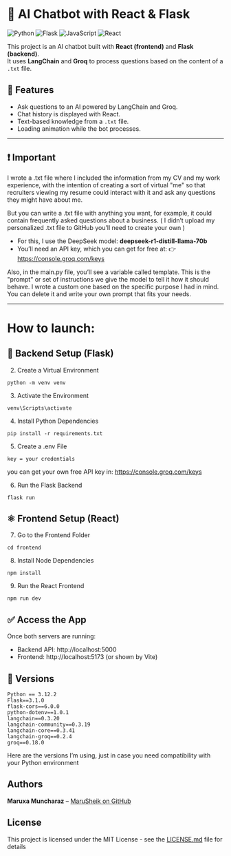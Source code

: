 # 🤖 AI Chatbot with React & Flask

![Python](https://img.shields.io/badge/language-Python-blue)  ![Flask](https://img.shields.io/badge/framework-Flask-black?logo=flask&logoColor=white) 
![JavaScript](https://img.shields.io/badge/language-JavaScript-yellow)  ![React](https://img.shields.io/badge/framework-React-blue?logo=react&logoColor=61DAFB)

This project is an AI chatbot built with **React (frontend)** and **Flask (backend)**.  
It uses **LangChain** and **Groq** to process questions based on the content of a `.txt` file.

## 🧠 Features

- Ask questions to an AI powered by LangChain and Groq.
- Chat history is displayed with React.
- Text-based knowledge from a `.txt` file.
- Loading animation while the bot processes.

---

## ❗ Important

I wrote a .txt file where I included the information from my CV and my work experience, with the intention of creating a sort of virtual "me" so that recruiters viewing my resume could interact with it and ask any questions they might have about me.

But you can write a .txt file with anything you want, for example, it could contain frequently asked questions about a business.
( I didn’t upload my personalized .txt file to GitHub you’ll need to create your own )

- For this, I use the DeepSeek model: **deepseek-r1-distill-llama-70b**
- You’ll need an API key, which you can get for free at:
👉 https://console.groq.com/keys

Also, in the main.py file, you’ll see a variable called template. This is the "prompt" or set of instructions we give the model to tell it how it should behave. I wrote a custom one based on the specific purpose I had in mind. You can delete it and write your own prompt that fits your needs.


---

# How to launch:

## 🐍 Backend Setup (Flask)

2. Create a Virtual Environment

```
python -m venv venv
```
3. Activate the Environment

```
venv\Scripts\activate
```

4. Install Python Dependencies

```
pip install -r requirements.txt
```

5. Create a .env File

```
key = your credentials
```
you can get your own free API key in: https://console.groq.com/keys

6. Run the Flask Backend
```
flask run
```

## ⚛️ Frontend Setup (React)

7. Go to the Frontend Folder

```
cd frontend
```

8. Install Node Dependencies

```
npm install
```

9. Run the React Frontend

```
npm run dev
```

## ✅ Access the App

Once both servers are running:

- Backend API: http://localhost:5000
- Frontend: http://localhost:5173 (or shown by Vite)

## 🔢 Versions

```
Python == 3.12.2
Flask==3.1.0
flask-cors==6.0.0
python-dotenv==1.0.1
langchain==0.3.20
langchain-community==0.3.19
langchain-core==0.3.41
langchain-groq==0.2.4
groq==0.18.0
```

Here are the versions I’m using, just in case you need compatibility with your Python environment


## Authors

**Maruxa Muncharaz** – [MaruSheik on GitHub](https://github.com/marusheik)  


## License

This project is licensed under the MIT License - see the [LICENSE.md](https://github.com/marusheik/ia_chatbot_react_flask/blob/main/LICENSE) file for details

